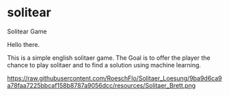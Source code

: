 # solitear
Solitear Game

Hello there.

This is a simple english solitaer game. 
The Goal is to offer the player the chance to play solitaer and 
to find a solution using machine learning. 

https://raw.githubusercontent.com/RoeschFlo/Solitaer_Loesung/9ba9d6ca9a78faa7225bbcaf158b8787a9056dcc/resources/Solitaer_Brett.png 